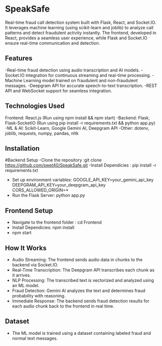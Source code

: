 # SpeakSafe
 Real-time fraud call detection system built with Flask, React, and Socket.IO. It leverages machine learning (using scikit-learn and joblib) to analyze call patterns and detect fraudulent activity instantly. The frontend, developed in React, provides a seamless user experience, while Flask and Socket.IO ensure real-time communication and detection.
## Features
-Real-time fraud detection using audio transcription and AI models.
-Socket.IO integration for continuous streaming and real-time processing.
-Machine Learning model trained on fraudulent and non-fraudulent messages.
-Deepgram API for accurate speech-to-text transcription.
-REST API and WebSocket support for seamless integration.
## Technologies Used
Frontend: React.js (Run using npm install && npm start)
-Backend: Flask, Flask-SocketIO (Run using pip install -r requirements.txt && python app.py)
-ML & AI: Scikit-Learn, Google Gemini AI, Deepgram API
-Other: dotenv, joblib, requests, numpy, pandas, nltk

## Installation
#Backend Setup
-Clone the repository :git clone https://github.com/swet40/SpeakSafe.git 
-Install Dependicies : pip install -r requirements.txt
- Set up environment variables: GOOGLE_API_KEY=your_gemini_api_key
DEEPGRAM_API_KEY=your_deepgram_api_key
CORS_ALLOWED_ORIGIN=*
- Run the Flask Server: python app.py

## Frontend Setup
- Navigate to the frontend folder : cd Frontend
- Install Dependicies: npm install
- npm start

## How It Works

- Audio Streaming: The frontend sends audio data in chunks to the backend via Socket.IO.
- Real-Time Transcription: The Deepgram API transcribes each chunk as it arrives.
- NLP Processing: The transcribed text is vectorized and analyzed using an ML model.
- Fraud Detection: Gemini AI analyzes the text and determines fraud probability with reasoning.
- Immediate Response: The backend sends fraud detection results for each audio chunk back to the frontend in real time.

## Dataset
- The ML model is trained using a dataset containing labeled fraud and normal text messages.
